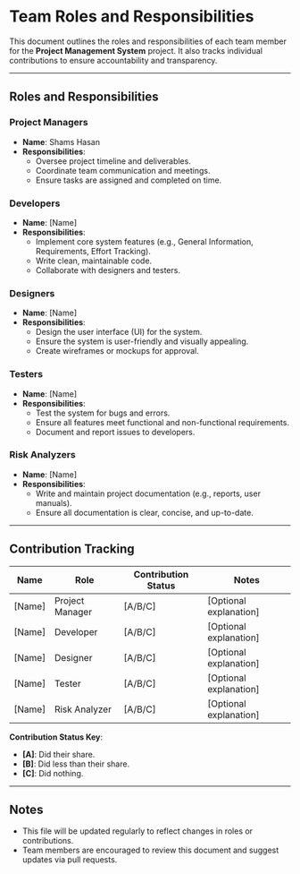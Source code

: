 # Team Roles and Responsibilities

This document outlines the roles and responsibilities of each team member for the **Project Management System** project. It also tracks individual contributions to ensure accountability and transparency.

---

## Roles and Responsibilities

### Project Managers
- **Name**: Shams Hasan
- **Responsibilities**:
  - Oversee project timeline and deliverables.
  - Coordinate team communication and meetings.
  - Ensure tasks are assigned and completed on time.

### Developers
- **Name**: [Name]
- **Responsibilities**:
  - Implement core system features (e.g., General Information, Requirements, Effort Tracking).
  - Write clean, maintainable code.
  - Collaborate with designers and testers.

### Designers
- **Name**: [Name]
- **Responsibilities**:
  - Design the user interface (UI) for the system.
  - Ensure the system is user-friendly and visually appealing.
  - Create wireframes or mockups for approval.

### Testers
- **Name**: [Name]
- **Responsibilities**:
  - Test the system for bugs and errors.
  - Ensure all features meet functional and non-functional requirements.
  - Document and report issues to developers.

### Risk Analyzers
- **Name**: [Name]
- **Responsibilities**:
  - Write and maintain project documentation (e.g., reports, user manuals).
  - Ensure all documentation is clear, concise, and up-to-date.

---

## Contribution Tracking

| Name           | Role                  | Contribution Status | Notes                          |
|----------------|-----------------------|---------------------|--------------------------------|
| [Name]         | Project Manager       | [A/B/C]             | [Optional explanation]         |
| [Name]         | Developer             | [A/B/C]             | [Optional explanation]         |
| [Name]         | Designer              | [A/B/C]             | [Optional explanation]         |
| [Name]         | Tester                | [A/B/C]             | [Optional explanation]         |
| [Name]         | Risk Analyzer         | [A/B/C]             | [Optional explanation]         |

**Contribution Status Key**:
- **[A]**: Did their share.
- **[B]**: Did less than their share.
- **[C]**: Did nothing.

---

## Notes
- This file will be updated regularly to reflect changes in roles or contributions.
- Team members are encouraged to review this document and suggest updates via pull requests.
